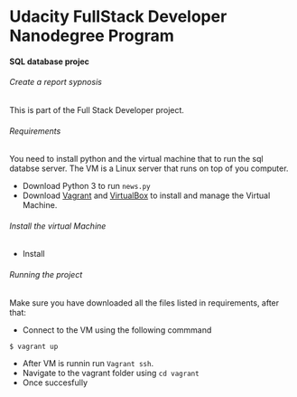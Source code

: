 # Udacity FullStack Developer Nanodegree Program
#### SQL database projec
###### Create a report sypnosis
This is part of the Full Stack Developer project. 

###### Requirements
You need to install python and the virtual machine that to run the sql databse server. The VM is a Linux server that runs on top of you computer.
* Download Python 3 to run `news.py`
* Download [Vagrant](https://www.vagrantup.com/downloads.html) and [VirtualBox](https://www.virtualbox.org) to install and manage the Virtual Machine.

###### Install the virtual Machine
* Install 

###### Running the project
Make sure you have downloaded all the files listed in requirements, after that: 
- Connect to the VM using the following commmand 
```
$ vagrant up
```
- After VM is runnin run `Vagrant ssh`.
- Navigate to the vagrant folder using `cd vagrant`
- Once succesfully 
